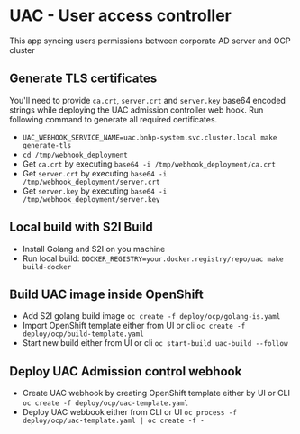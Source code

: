 # UAC - User access controller  

This app syncing users permissions between corporate AD server and OCP cluster 

## Generate TLS certificates 
You'll need to provide `ca.crt`, `server.crt` and `server.key` base64 encoded strings while deploying the UAC admission controller web hook. 
Run following command to generate all required certificates.  
 - `UAC_WEBHOOK_SERVICE_NAME=uac.bnhp-system.svc.cluster.local make generate-tls`
 - `cd /tmp/webhook_deployment` 
 - Get `ca.crt` by executing `base64 -i /tmp/webhook_deployment/ca.crt`
 - Get `server.crt` by executing `base64 -i /tmp/webhook_deployment/server.crt`
 - Get `server.key` by executing `base64 -i /tmp/webhook_deployment/server.key`

## Local build with S2I Build
 - Install Golang and S2I on you machine 
 - Run local build: `DOCKER_REGISTRY=your.docker.registry/repo/uac make build-docker`

## Build UAC image inside OpenShift  
 - Add S2I golang build image `oc create -f deploy/ocp/golang-is.yaml` 
 - Import OpenShift template either from UI or cli `oc create -f deploy/ocp/build-template.yaml`
 - Start new build either from UI or cli `oc start-build uac-build --follow`

## Deploy UAC Admission control webhook 
 - Create UAC webhook by creating OpenShift template either by UI or CLI `oc create -f deploy/ocp/uac-template.yaml`
 - Deploy UAC webbook either from CLI or UI `oc process -f deploy/ocp/uac-template.yaml | oc create -f -`
